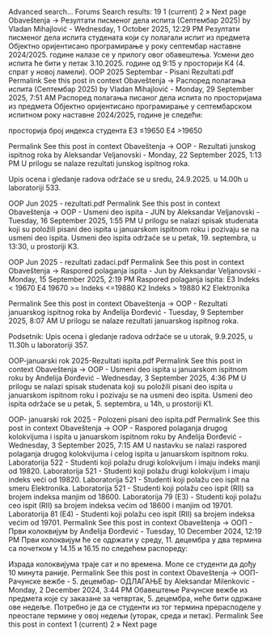 Advanced search...
Forums
Search results: 19
1
(current)
2
»
Next page
Obaveštenja -> Резултати писменог дела испита (Септембар 2025)
by Vladan Mihajlović - Wednesday, 1 October 2025, 12:29 PM
Резултати писменог дела испита студената који су полагали испит из предмета Објектно оријентисано програмирање у року септембар наставне 2024/2025. године налазе се у прилогу овог обавештења.
Усмени део испита ће бити у петак 3.10.2025. године од 9:15 у просторији К4 (4. спрат у новој ламели).
OOP 2025 Septembar - Pisani Rezultati.pdf
Permalink
See this post in context
Obaveštenja -> Распоред полагања испита (Септембар 2025)
by Vladan Mihajlović - Monday, 29 September 2025, 7:51 AM
Распоред полагања писаног дела испита по просторијама из предмета Објектно оријентисано програмирање у септембарском испитном року наставне 2024/2025, године је следећи:

  просторија 
  број индекса студента 
Е3 ≤19650
Е4 >19650
 


Permalink
See this post in context
Obaveštenja -> OOP - Rezultati junskog ispitnog roka
by Aleksandar Veljanovski - Monday, 22 September 2025, 1:13 PM
U prilogu se nalaze rezultati junskog ispitnog roka.

Upis ocena i gledanje radova održaće se u sredu, 24.9.2025. u 14.00h u laboratoriji 533.

OOP Jun 2025 - rezultati.pdf
Permalink
See this post in context
Obaveštenja -> OOP - Usmeni deo ispita - JUN
by Aleksandar Veljanovski - Tuesday, 16 September 2025, 1:55 PM
U prilogu se nalazi spisak studenata koji su položili pisani deo ispita u januarskom ispitnom roku i pozivaju se na usmeni deo ispita.
Usmeni deo ispita održaće se u petak, 19. septembra, u 13:30, u prostoriji K3. 

OOP Jun 2025 - rezultati zadaci.pdf
Permalink
See this post in context
Obaveštenja -> Raspored polaganja ispita - Jun
by Aleksandar Veljanovski - Monday, 15 September 2025, 2:19 PM
Raspored polaganja ispita:
E3 Indeks < 19670
E4 19670 >= Indeks <=19880
K2 Indeks > 19880
K2 Elektronika

Permalink
See this post in context
Obaveštenja -> OOP - Rezultati januarskog ispitnog roka
by Anđelija Đorđević - Tuesday, 9 September 2025, 8:07 AM
U prilogu se nalaze rezultati januarskog ispitnog roka.

Podsetnik: Upis ocena i gledanje radova održaće se u utorak, 9.9.2025, u 11.30h u laboratoriji 357.

OOP-januarski rok 2025-Rezultati ispita.pdf
Permalink
See this post in context
Obaveštenja -> OOP - Usmeni deo ispita u januarskom ispitnom roku
by Anđelija Đorđević - Wednesday, 3 September 2025, 4:36 PM
U prilogu se nalazi spisak studenata koji su položili pisani deo ispita u januarskom ispitnom roku i pozivaju se na usmeni deo ispita.
Usmeni deo ispita održaće se u petak, 5. septembra, u 14h, u prostoriji K1. 

OOP- januarski rok 2025 - Polozeni pisani deo ispita.pdf
Permalink
See this post in context
Obaveštenja -> OOP - Raspored polaganja drugog kolokvijuma i ispita u januarskom ispitnom roku
by Anđelija Đorđević - Wednesday, 3 September 2025, 7:15 AM
U nastavku se nalazi raspored polaganja drugog kolokvijuma i celog ispita u januarskom ispitnom roku.
Laboratorija 522 - Studenti koji polažu drugi kolokvijum i imaju indeks manji od 19820.
Laboratorija 521 - Studenti koji polažu drugi kolokvijum i imaju indeks veći od 19820.
Laboratorija 521 - Studenti koji polažu ceo ispit na smeru Elektronika.
Laboratorija 521 - Studenti koji polažu ceo ispit (RII) sa brojem indeksa manjim od 18600.
Laboratorija 79 (E3) - Studenti koji polažu ceo ispit (RII) sa brojem indeksa većim od 18600 i manjim od 19701.
Laboratorija 81 (E4) - Studenti koji polažu ceo ispit (RII) sa brojem indeksa većim od 19701.
Permalink
See this post in context
Obaveštenja -> OOП - Први колоквијум
by Anđelija Đorđević - Tuesday, 10 December 2024, 12:19 PM
Први колоквијум ће се одржати у среду, 11. децембра у два термина са почетком у 14.15 и 16.15 по следећем распореду:

Израда колоквијума траје сат и по времена. 
Моле се студенти да дођу 10 минута раније.
Permalink
See this post in context
Obaveštenja -> ООП- Рачунске вежбе - 5. децембар- ОДЛАГАЊЕ
by Aleksandar Milenkovic - Monday, 2 December 2024, 3:44 PM
Обавештење
Рачунске вежбе из предмета које су заказане за четвртак, 5. децембра, неће бити одржане ове недеље.
Потребно је да се студенти из тог термина прерасподеле у преостале термине у овој недељи (уторак, среда и петак).
Permalink
See this post in context
1
(current)
2
»
Next page